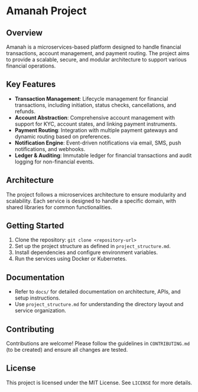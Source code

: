 # Amanah Project

## Overview
Amanah is a microservices-based platform designed to handle financial transactions, account management, and payment routing. The project aims to provide a scalable, secure, and modular architecture to support various financial operations.

## Key Features
- **Transaction Management**: Lifecycle management for financial transactions, including initiation, status checks, cancellations, and refunds.
- **Account Abstraction**: Comprehensive account management with support for KYC, account states, and linking payment instruments.
- **Payment Routing**: Integration with multiple payment gateways and dynamic routing based on preferences.
- **Notification Engine**: Event-driven notifications via email, SMS, push notifications, and webhooks.
- **Ledger & Auditing**: Immutable ledger for financial transactions and audit logging for non-financial events.

## Architecture
The project follows a microservices architecture to ensure modularity and scalability. Each service is designed to handle a specific domain, with shared libraries for common functionalities.

## Getting Started
1. Clone the repository: `git clone <repository-url>`
2. Set up the project structure as defined in `project_structure.md`.
3. Install dependencies and configure environment variables.
4. Run the services using Docker or Kubernetes.

## Documentation
- Refer to `docs/` for detailed documentation on architecture, APIs, and setup instructions.
- Use `project_structure.md` for understanding the directory layout and service organization.

## Contributing
Contributions are welcome! Please follow the guidelines in `CONTRIBUTING.md` (to be created) and ensure all changes are tested.

## License
This project is licensed under the MIT License. See `LICENSE` for more details.